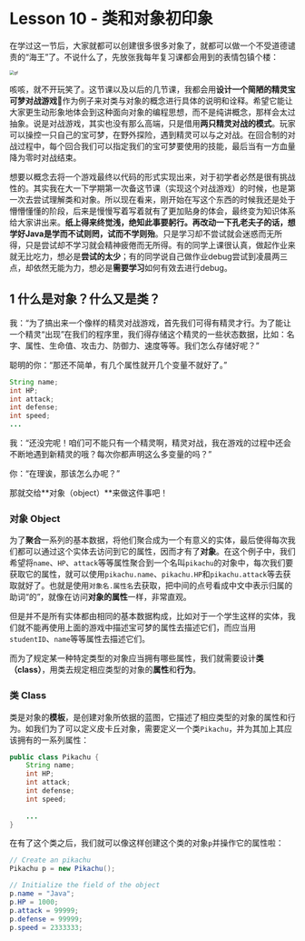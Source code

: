 # Lesson 10 - 类和对象初印象

在学过这一节后，大家就都可以创建很多很多对象了，就都可以做一个不受道德谴责的“海王”了。不说什么了，先放张我每年复习课都会用到的表情包镇个楼：

<img src="C:\Users\10341\Desktop\Java-Courseware\Lesson10\gf.png" alt="gf" style="zoom:50%;" />

咳咳，就不开玩笑了。这节课以及以后的几节课，我都会用**设计一个简陋的精灵宝可梦对战游戏**:space_invader:作为例子来对类与对象的概念进行具体的说明和诠释。希望它能让大家更生动形象地体会到这种面向对象的编程思想，而不是纯讲概念，那样会太过抽象。说是对战游戏，其实也没有那么高端，只是借用**两只精灵对战的模式**。玩家可以操控一只自己的宝可梦，在野外探险，遇到精灵可以与之对战。在回合制的对战过程中，每个回合我们可以指定我们的宝可梦要使用的技能，最后当有一方血量降为零时对战结束。

想要以概念去将一个游戏最终以代码的形式实现出来，对于初学者必然是很有挑战性的。其实我在大一下学期第一次备这节课（实现这个对战游戏）的时候，也是第一次去尝试理解类和对象。所以现在看来，刚开始在写这个东西的时候我还是处于懵懵懂懂的阶段，后来是慢慢写着写着就有了更加贴身的体会，最终变为知识体系给大家讲出来。**纸上得来终觉浅，绝知此事要躬行。**再改动一下孔老夫子的话，想学好Java是**学而不试则罔，试而不学则殆**。只是学习却不尝试就会迷惑而无所得，只是尝试却不学习就会精神疲倦而无所得。有的同学上课很认真，做起作业来就无比吃力，想必是**尝试的太少**；有的同学说自己做作业debug尝试到凌晨两三点，却依然无能为力，想必是**需要学习**如何有效去进行debug。



## 1 什么是对象？什么又是类？

我：“为了搞出来一个像样的精灵对战游戏，首先我们可得有精灵才行。为了能让一个精灵“出现”在我们的程序里，我们得存储这个精灵的一些状态数据，比如：名字、属性、生命值、攻击力、防御力、速度等等。我们怎么存储好呢？”

聪明的你：“那还不简单，有几个属性就开几个变量不就好了。”

```java
String name;
int HP;
int attack;
int defense;
int speed;
...
```

我：“还没完呢！咱们可不能只有一个精灵啊，精灵对战，我在游戏的过程中还会不断地遇到新精灵的哦？每次你都声明这么多变量的吗？”

你：“在理诶，那该怎么办呢？”

那就交给**对象（object）**来做这件事吧！



### 对象 Object

为了**聚合**一系列的基本数据，将他们聚合成为一个有意义的实体，最后使得每次我们都可以通过这个实体去访问到它的属性，因而才有了**对象**。在这个例子中，我们希望将`name`、`HP`、`attack`等等属性聚合到一个名叫`pikachu`的对象中，每次我们要获取它的属性，就可以使用`pikachu.name`、`pikachu.HP`和`pikachu.attack`等去获取就好了。也就是使用`对象名.属性名`去获取，把中间的点号看成中文中表示归属的助词“的”，就像在访问**对象的属性**一样，非常直观。



但是并不是所有实体都由相同的基本数据构成，比如对于一个学生这样的实体，我们就不能再使用上面的游戏中描述宝可梦的属性去描述它们，而应当用`studentID`、`name`等等属性去描述它们。

而为了规定某一种特定类型的对象应当拥有哪些属性，我们就需要设计**类（class）**，用类去规定相应类型的对象的**属性**和**行为**。



### 类 Class

类是对象的**模板**，是创建对象所依据的蓝图，它描述了相应类型的对象的属性和行为。如我们为了可以定义皮卡丘对象，需要定义一个类`Pikachu`，并为其加上其应该拥有的一系列属性：

```java
public class Pikachu {
    String name;
    int HP;
    int attack;
    int defense;
    int speed;
    
    ...
}
```

在有了这个类之后，我们就可以像这样创建这个类的对象`p`并操作它的属性啦：

```java
// Create an pikachu
Pikachu p = new Pikachu();

// Initialize the field of the object
p.name = "Java";
p.HP = 1000;
p.attack = 99999;
p.defense = 99999;
p.speed = 2333333;
```

